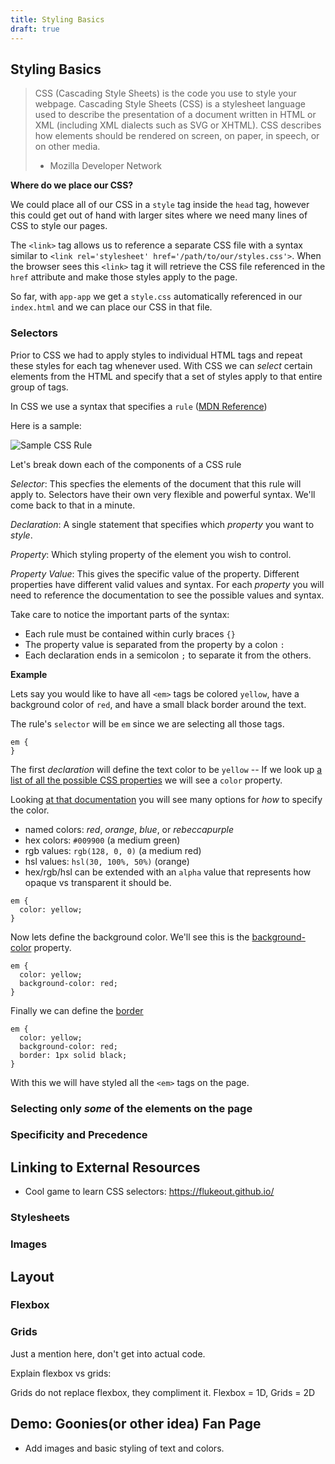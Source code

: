 ```yaml
---
title: Styling Basics
draft: true
---
```



## Styling Basics

> CSS (Cascading Style Sheets) is the code you use to style your webpage. Cascading Style Sheets (CSS) is a stylesheet language used to describe the presentation of a document written in HTML or XML (including XML dialects such as SVG or XHTML). CSS describes how elements should be rendered on screen, on paper, in speech, or on other media.
> - Mozilla Developer Network

**Where do we place our CSS?**

We could place all of our CSS in a `style` tag inside the `head` tag, however this could get out of hand with larger sites where we need many lines of CSS to style our pages.

The `<link>` tag allows us to reference a separate CSS file with a syntax similar to `<link rel='stylesheet' href='/path/to/our/styles.css'>`. When the browser sees this `<link>` tag it will retrieve the CSS file referenced in the `href` attribute and make those styles apply to the page.

So far, with `app-app` we get a `style.css` automatically referenced in our `index.html` and we can place our CSS in that file.

### Selectors

Prior to CSS we had to apply styles to individual HTML tags and repeat these styles for each tag whenever used. With CSS we can _select_ certain elements from the HTML and specify that a set of styles apply to that entire group of tags.

In CSS we use a syntax that specifies a `rule` ([MDN Reference](https://developer.mozilla.org/en-US/docs/Learn/Getting_started_with_the_web/CSS_basics#Anatomy_of_a_CSS_ruleset))

Here is a sample:

![Sample CSS Rule](https://mdn.mozillademos.org/files/9461/css-declaration-small.png)

Let's break down each of the components of a CSS rule

*Selector*: This specfies the elements of the document that this rule will apply to. Selectors have their own very flexible and powerful syntax. We'll come back to that in a minute.

*Declaration*: A single statement that specifies which _property_ you want to _style_.

*Property*: Which styling property of the element you wish to control.

*Property Value*: This gives the specific value of the property. Different properties have different valid values and syntax. For each _property_ you will need to reference the documentation to see the possible values and syntax.

Take care to notice the important parts of the syntax:
- Each rule must be contained within curly braces `{}`
- The property value is separated from the property by a colon `:`
- Each declaration ends in a semicolon `;` to separate it from the others.

**Example**

Lets say you would like to have all `<em>` tags be colored `yellow`, have a background color of `red`, and have a small black border around the text.

The rule's `selector` will be `em` since we are selecting all those tags.

```
em {
}
```

The first _declaration_ will define the text color to be `yellow` -- If we look up [a list of all the possible CSS properties](https://developer.mozilla.org/en-US/docs/Web/CSS/Reference#Keyword_index#Keyword_index) we will see a `color` property.

Looking [at that documentation](https://developer.mozilla.org/en-US/docs/Web/CSS/color#Syntax) you will see many options for *how* to specify the color.
- named colors: _red_, _orange_, _blue_, or _rebeccapurple_
- hex colors: `#009900` (a medium green)
- rgb values: `rgb(128, 0, 0)` (a medium red)
- hsl values: `hsl(30, 100%, 50%)` (orange)
- hex/rgb/hsl can be extended with an `alpha` value that represents how opaque vs transparent it should be.

```
em {
  color: yellow;
}
```

Now lets define the background color. We'll see this is the [background-color](https://developer.mozilla.org/en-US/docs/Web/CSS/background-color) property.

```
em {
  color: yellow;
  background-color: red;
}
```

Finally we can define the [border](https://developer.mozilla.org/en-US/docs/Web/CSS/border)

```
em {
  color: yellow;
  background-color: red;
  border: 1px solid black;
}
```

With this we will have styled all the `<em>` tags on the page.

### Selecting only *some* of the elements on the page


### Specificity and Precedence

## Linking to External Resources

- Cool game to learn CSS selectors: https://flukeout.github.io/

### Stylesheets

### Images

## Layout

### Flexbox

### Grids

Just a mention here, don't get into actual code.

Explain flexbox vs grids:

Grids do not replace flexbox, they compliment it. Flexbox = 1D, Grids = 2D



## Demo: Goonies(or other idea) Fan Page

 - Add images and basic styling of text and colors.

